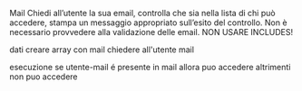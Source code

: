 Mail
Chiedi all’utente la sua email,
controlla che sia nella lista di chi può accedere,
stampa un messaggio appropriato sull’esito del controllo.
Non è necessario provvedere alla validazione delle email.
NON USARE INCLUDES!

dati
creare array con mail
chiedere all'utente mail

esecuzione
se utente-mail é presente in mail allora puo accedere
altrimenti non puo accedere
